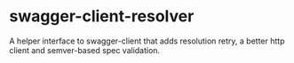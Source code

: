 # swagger-client-resolver
A helper interface to swagger-client that adds resolution retry, a better http client and semver-based spec validation.
